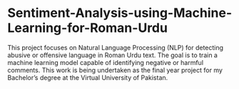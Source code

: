 # Sentiment-Analysis-using-Machine-Learning-for-Roman-Urdu
This project focuses on Natural Language Processing (NLP) for detecting abusive or offensive language in Roman Urdu text. The goal is to train a machine learning model capable of identifying negative or harmful comments. This work is being undertaken as the final year project for my Bachelor’s degree at the Virtual University of Pakistan.

